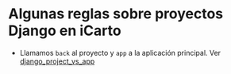# Algunas reglas sobre proyectos Django en iCarto

-   Llamamos `back` al proyecto y `app` a la aplicación principal. Ver [django_project_vs_app](./django_project_vs_app.md)
